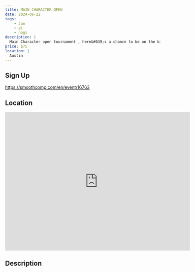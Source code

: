 ```yaml
---
title: MAIN CHARACTER OPEN
date: 2024-06-22
tags:
    - Jun
    - gi 
    - nogi 
description: |
  Main Character open tournament , here&#039;s a chance to be on the big stage, no invite needed, get the full experience of competing at a pro event inside the same venue as the pros, lights, cameras , walk out music &amp;media day, everything to help make you the next Main Character
price: $75
location: |
  Austin
---
```

## Sign Up
https://smoothcomp.com/en/event/16763

## Location
<iframe src="https://www.google.com/maps/embed?pb=!1m18!1m12!1m3!1d12345.6789!2d-97.6743134!3d30.1452370!2m3!1f0!2f0!3f0!3m2!1i1024!2i768!4f13.1!3m3!1m2!1s0x0%3A0x0!2z30.1452370!5e0!3m2!1sen!2sus!4v1234567890" width="600" height="450" style="border:0;" allowfullscreen="" loading="lazy"></iframe>

## Description
